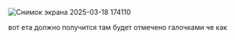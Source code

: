![Снимок экрана 2025-03-18 174110](https://github.com/user-attachments/assets/63464c5b-dadb-4d22-9dbf-14adee7d9696)

вот ета должно получится там будет отмечено галочками че как 
